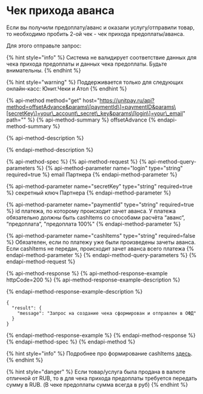 # Чек прихода аванса

Если вы получили предоплату/аванс и оказали услугу/отправили товар, то необходимо пробить 2-ой чек - чек прихода предоплаты/аванса. 

Для этого отправьте запрос:

{% hint style="info" %}
Система не валидирует соответствие данных для чека прихода предоплаты и данных чека предоплаты. Будьте внимательны.
{% endhint %}

{% hint style="warning" %}
Поддерживается только для следующих онлайн-касс: Юнит.Чеки и Атол
{% endhint %}

{% api-method method="get" host="https://unitpay.ru/api?method=offsetAdvance&params\[paymentId\]=paymentID&params\[secretKey\]=your\_account\_secret\_key&params\[login\]=your\_email" path="" %}
{% api-method-summary %}
offsetAdvance
{% endapi-method-summary %}

{% api-method-description %}

{% endapi-method-description %}

{% api-method-spec %}
{% api-method-request %}
{% api-method-query-parameters %}
{% api-method-parameter name="login" type="string" required=true %}
email Партнера
{% endapi-method-parameter %}

{% api-method-parameter name="secretKey" type="string" required=true %}
секретный ключ Партнера
{% endapi-method-parameter %}

{% api-method-parameter name="paymentId" type="string" required=true %}
id платежа, по которому происходит зачет аванса. У платежа обязательно должны быть cashItems со способами расчёта “аванс“, “предоплата“, "предоплата 100%"
{% endapi-method-parameter %}

{% api-method-parameter name="cashItems" type="string" required=false %}
Обязателен, если по платежу уже были произведены зачеты аванса. Если cashItems не передан, происходит зачет аванса всего платежа
{% endapi-method-parameter %}
{% endapi-method-query-parameters %}
{% endapi-method-request %}

{% api-method-response %}
{% api-method-response-example httpCode=200 %}
{% api-method-response-example-description %}

{% endapi-method-response-example-description %}

```
{
  "result": {
    "message": "Запрос на создание чека сформирован и отправлен в ОФД"
  }
}
```
{% endapi-method-response-example %}
{% endapi-method-response %}
{% endapi-method-spec %}
{% endapi-method %}

{% hint style="info" %}
Подробнее про формирование cashItems [здесь](receipt_parameters.md).
{% endhint %}

{% hint style="danger" %}
Если товар/услуга была продана в валюте отличной от RUB, то в для чека прихода предоплаты требуется передать сумму в RUB. \(В чеке предоплаты сумма всегда в руб\)
{% endhint %}

